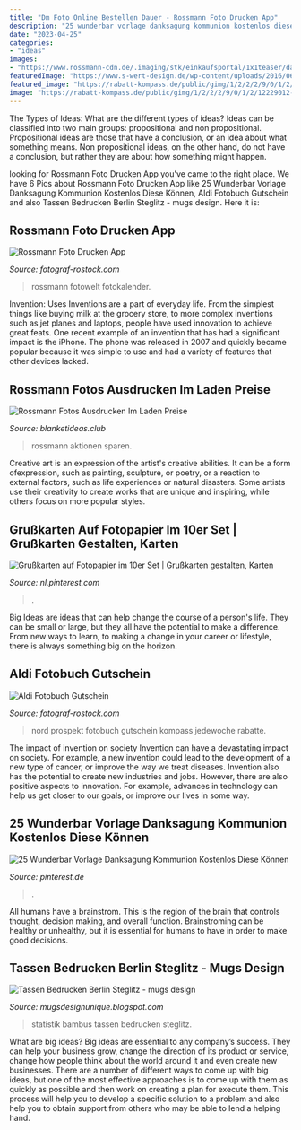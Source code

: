 ```yaml
---
title: "Dm Foto Online Bestellen Dauer - Rossmann Foto Drucken App"
description: "25 wunderbar vorlage danksagung kommunion kostenlos diese können"
date: "2023-04-25"
categories:
- "ideas"
images:
- "https://www.rossmann-cdn.de/.imaging/stk/einkaufsportal/1x1teaser/dam/einkaufsportal/angebote/MegaMakeUp/MMWoche/kw11/FT_MMW_Teint_KW11.jpg0/jcr:content/FT_MMW_Teint_KW11.jpg.2019-02-27-11-20-36.jpg"
featuredImage: "https://www.s-wert-design.de/wp-content/uploads/2016/06/haus-der-statistik-1.jpg"
featured_image: "https://rabatt-kompass.de/public/gimg/1/2/2/2/9/0/1/2/12229012-900-100000.jpg"
image: "https://rabatt-kompass.de/public/gimg/1/2/2/2/9/0/1/2/12229012-900-100000.jpg"
---
```



The Types of Ideas: What are the different types of ideas?
Ideas can be classified into two main groups: propositional and non propositional. Propositional ideas are those that have a conclusion, or an idea about what something means. Non propositional ideas, on the other hand, do not have a conclusion, but rather they are about how something might happen.

	

		
looking for Rossmann Foto Drucken App you've came to the right place. We have 6 Pics about Rossmann Foto Drucken App like 25 Wunderbar Vorlage Danksagung Kommunion Kostenlos Diese Können, Aldi Fotobuch Gutschein and also Tassen Bedrucken Berlin Steglitz - mugs design. Here it is:
		
    
## Rossmann Foto Drucken App

<img loading=lazy src="https://www.rossmann-fotowelt.de/fileadmin/images/pues_a_b_topseller/topseller/fotokalender/rossmann_kalender_topseller-2019_03_geburtstagskalender.png" onerror="this.onerror=null;this.src='https://tse4.mm.bing.net/th?id=OIP.IUiOeNhno8rT28oePndnkgHaHW&amp;pid=15.1';" alt="Rossmann Foto Drucken App">

_Source: fotograf-rostock.com_

>rossmann fotowelt fotokalender. 

	

Invention: Uses
Inventions are a part of everyday life. From the simplest things like buying milk at the grocery store, to more complex inventions such as jet planes and laptops, people have used innovation to achieve great feats. 
One recent example of an invention that has had a significant impact is the iPhone. The phone was released in 2007 and quickly became popular because it was simple to use and had a variety of features that other devices lacked.

    
## Rossmann Fotos Ausdrucken Im Laden Preise

<img loading=lazy src="https://www.rossmann-cdn.de/.imaging/stk/einkaufsportal/1x1teaser/dam/einkaufsportal/angebote/MegaMakeUp/MMWoche/kw11/FT_MMW_Teint_KW11.jpg0/jcr:content/FT_MMW_Teint_KW11.jpg.2019-02-27-11-20-36.jpg" onerror="this.onerror=null;this.src='https://tse3.mm.bing.net/th?id=OIP.OFiKniXCk0URYQ-7s59HmQAAAA&amp;pid=15.1';" alt="Rossmann Fotos Ausdrucken Im Laden Preise">

_Source: blanketideas.club_

>rossmann aktionen sparen. 

	

Creative art is an expression of the artist's creative abilities. It can be a form ofexpression, such as painting, sculpture, or poetry, or a reaction to external factors, such as life experiences or natural disasters. Some artists use their creativity to create works that are unique and inspiring, while others focus on more popular styles.

    
## Grußkarten Auf Fotopapier Im 10er Set | Grußkarten Gestalten, Karten

<img loading=lazy src="https://i.pinimg.com/236x/cf/c7/2c/cfc72c26671ac1fba029b7d44fa6943b.jpg?nii=t" onerror="this.onerror=null;this.src='https://tse2.mm.bing.net/th?id=OIP.9Qd2i9bD4i9LkjqcDFQhpAAAAA&amp;pid=15.1';" alt="Grußkarten auf Fotopapier im 10er Set | Grußkarten gestalten, Karten">

_Source: nl.pinterest.com_

>. 

	

Big Ideas are ideas that can help change the course of a person's life. They can be small or large, but they all have the potential to make a difference. From new ways to learn, to making a change in your career or lifestyle, there is always something big on the horizon.

    
## Aldi Fotobuch Gutschein

<img loading=lazy src="https://rabatt-kompass.de/public/gimg/1/2/2/2/9/0/1/2/12229012-900-100000.jpg" onerror="this.onerror=null;this.src='https://tse3.mm.bing.net/th?id=OIP.Q4w-RWQ3D8TV_vgR2YywVAHaKe&amp;pid=15.1';" alt="Aldi Fotobuch Gutschein">

_Source: fotograf-rostock.com_

>nord prospekt fotobuch gutschein kompass jedewoche rabatte. 

	

The impact of invention on society
Invention can have a devastating impact on society. For example, a new invention could lead to the development of a new type of cancer, or improve the way we treat diseases. Invention also has the potential to create new industries and jobs. However, there are also positive aspects to innovation. For example, advances in technology can help us get closer to our goals, or improve our lives in some way.

    
## 25 Wunderbar Vorlage Danksagung Kommunion Kostenlos Diese Können

<img loading=lazy src="https://i.pinimg.com/736x/41/b3/62/41b362d6b0f72eb3d8c8986d2fc290a1.jpg" onerror="this.onerror=null;this.src='https://tse2.mm.bing.net/th?id=OIP.gIInIa96WNU0bIreAQgwdgHaE8&amp;pid=15.1';" alt="25 Wunderbar Vorlage Danksagung Kommunion Kostenlos Diese Können">

_Source: pinterest.de_

>. 

	

All humans have a brainstrom. This is the region of the brain that controls thought, decision making, and overall function. Brainstroming can be healthy or unhealthy, but it is essential for humans to have in order to make good decisions.

    
## Tassen Bedrucken Berlin Steglitz - Mugs Design

<img loading=lazy src="https://www.s-wert-design.de/wp-content/uploads/2016/06/haus-der-statistik-1.jpg" onerror="this.onerror=null;this.src='https://tse1.mm.bing.net/th?id=OIP.ptiD_Nf5Wbd1AiNigcgdTwHaFj&amp;pid=15.1';" alt="Tassen Bedrucken Berlin Steglitz - mugs design">

_Source: mugsdesignunique.blogspot.com_

>statistik bambus tassen bedrucken steglitz. 

	

What are big ideas?
Big ideas are essential to any company’s success. They can help your business grow, change the direction of its product or service, change how people think about the world around it and even create new businesses. There are a number of different ways to come up with big ideas, but one of the most effective approaches is to come up with them as quickly as possible and then work on creating a plan for execute them. This process will help you to develop a specific solution to a problem and also help you to obtain support from others who may be able to lend a helping hand.

